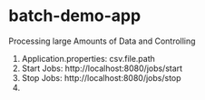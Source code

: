 # batch-demo-app
Processing large Amounts of Data and Controlling
1. Application.properties: csv.file.path
2. Start Jobs: http://localhost:8080/jobs/start
3. Stop Jobs: http://localhost:8080/jobs/stop
4. 
